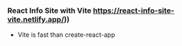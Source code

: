 ### React Info Site with Vite https://react-info-site-vite.netlify.app/))

- Vite is fast than create-react-app
